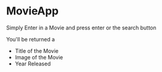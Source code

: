 # MovieApp

Simply Enter in a Movie and press enter or the search button 

You'll be returned a
 
* Title of the Movie
* Image of the Movie
* Year Released

